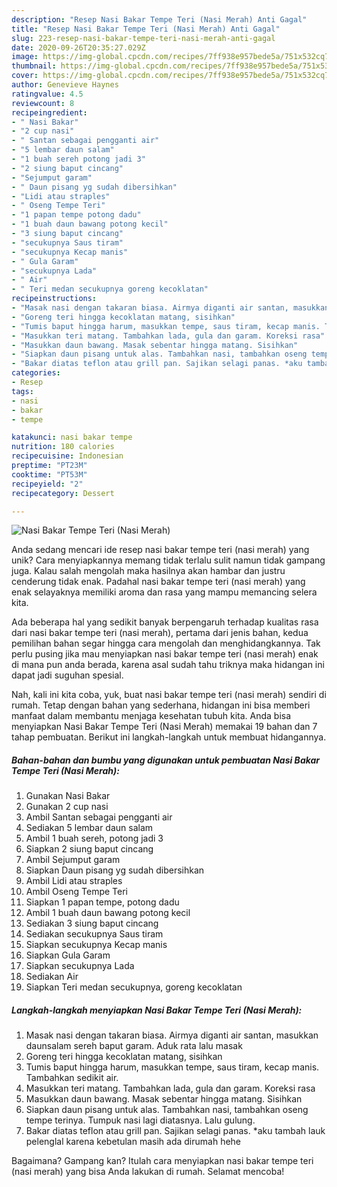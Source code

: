 ```yaml
---
description: "Resep Nasi Bakar Tempe Teri (Nasi Merah) Anti Gagal"
title: "Resep Nasi Bakar Tempe Teri (Nasi Merah) Anti Gagal"
slug: 223-resep-nasi-bakar-tempe-teri-nasi-merah-anti-gagal
date: 2020-09-26T20:35:27.029Z
image: https://img-global.cpcdn.com/recipes/7ff938e957bede5a/751x532cq70/nasi-bakar-tempe-teri-nasi-merah-foto-resep-utama.jpg
thumbnail: https://img-global.cpcdn.com/recipes/7ff938e957bede5a/751x532cq70/nasi-bakar-tempe-teri-nasi-merah-foto-resep-utama.jpg
cover: https://img-global.cpcdn.com/recipes/7ff938e957bede5a/751x532cq70/nasi-bakar-tempe-teri-nasi-merah-foto-resep-utama.jpg
author: Genevieve Haynes
ratingvalue: 4.5
reviewcount: 8
recipeingredient:
- " Nasi Bakar"
- "2 cup nasi"
- " Santan sebagai pengganti air"
- "5 lembar daun salam"
- "1 buah sereh potong jadi 3"
- "2 siung baput cincang"
- "Sejumput garam"
- " Daun pisang yg sudah dibersihkan"
- "Lidi atau straples"
- " Oseng Tempe Teri"
- "1 papan tempe potong dadu"
- "1 buah daun bawang potong kecil"
- "3 siung baput cincang"
- "secukupnya Saus tiram"
- "secukupnya Kecap manis"
- " Gula Garam"
- "secukupnya Lada"
- " Air"
- " Teri medan secukupnya goreng kecoklatan"
recipeinstructions:
- "Masak nasi dengan takaran biasa. Airmya diganti air santan, masukkan daunsalam sereh baput garam. Aduk rata lalu masak"
- "Goreng teri hingga kecoklatan matang, sisihkan"
- "Tumis baput hingga harum, masukkan tempe, saus tiram, kecap manis. Tambahkan sedikit air."
- "Masukkan teri matang. Tambahkan lada, gula dan garam. Koreksi rasa"
- "Masukkan daun bawang. Masak sebentar hingga matang. Sisihkan"
- "Siapkan daun pisang untuk alas. Tambahkan nasi, tambahkan oseng tempe terinya. Tumpuk nasi lagi diatasnya. Lalu gulung."
- "Bakar diatas teflon atau grill pan. Sajikan selagi panas. *aku tambah lauk pelenglal karena kebetulan masih ada dirumah hehe"
categories:
- Resep
tags:
- nasi
- bakar
- tempe

katakunci: nasi bakar tempe 
nutrition: 180 calories
recipecuisine: Indonesian
preptime: "PT23M"
cooktime: "PT53M"
recipeyield: "2"
recipecategory: Dessert

---
```



![Nasi Bakar Tempe Teri (Nasi Merah)](https://img-global.cpcdn.com/recipes/7ff938e957bede5a/751x532cq70/nasi-bakar-tempe-teri-nasi-merah-foto-resep-utama.jpg)

Anda sedang mencari ide resep nasi bakar tempe teri (nasi merah) yang unik? Cara menyiapkannya memang tidak terlalu sulit namun tidak gampang juga. Kalau salah mengolah maka hasilnya akan hambar dan justru cenderung tidak enak. Padahal nasi bakar tempe teri (nasi merah) yang enak selayaknya memiliki aroma dan rasa yang mampu memancing selera kita.



Ada beberapa hal yang sedikit banyak berpengaruh terhadap kualitas rasa dari nasi bakar tempe teri (nasi merah), pertama dari jenis bahan, kedua pemilihan bahan segar hingga cara mengolah dan menghidangkannya. Tak perlu pusing jika mau menyiapkan nasi bakar tempe teri (nasi merah) enak di mana pun anda berada, karena asal sudah tahu triknya maka hidangan ini dapat jadi suguhan spesial.


Nah, kali ini kita coba, yuk, buat nasi bakar tempe teri (nasi merah) sendiri di rumah. Tetap dengan bahan yang sederhana, hidangan ini bisa memberi manfaat dalam membantu menjaga kesehatan tubuh kita. Anda bisa menyiapkan Nasi Bakar Tempe Teri (Nasi Merah) memakai 19 bahan dan 7 tahap pembuatan. Berikut ini langkah-langkah untuk membuat hidangannya.

<!--inarticleads1-->

##### Bahan-bahan dan bumbu yang digunakan untuk pembuatan Nasi Bakar Tempe Teri (Nasi Merah):

1. Gunakan  Nasi Bakar
1. Gunakan 2 cup nasi
1. Ambil  Santan sebagai pengganti air
1. Sediakan 5 lembar daun salam
1. Ambil 1 buah sereh, potong jadi 3
1. Siapkan 2 siung baput cincang
1. Ambil Sejumput garam
1. Siapkan  Daun pisang yg sudah dibersihkan
1. Ambil Lidi atau straples
1. Ambil  Oseng Tempe Teri
1. Siapkan 1 papan tempe, potong dadu
1. Ambil 1 buah daun bawang potong kecil
1. Sediakan 3 siung baput cincang
1. Sediakan secukupnya Saus tiram
1. Siapkan secukupnya Kecap manis
1. Siapkan  Gula Garam
1. Siapkan secukupnya Lada
1. Sediakan  Air
1. Siapkan  Teri medan secukupnya, goreng kecoklatan




<!--inarticleads2-->

##### Langkah-langkah menyiapkan Nasi Bakar Tempe Teri (Nasi Merah):

1. Masak nasi dengan takaran biasa. Airmya diganti air santan, masukkan daunsalam sereh baput garam. Aduk rata lalu masak
1. Goreng teri hingga kecoklatan matang, sisihkan
1. Tumis baput hingga harum, masukkan tempe, saus tiram, kecap manis. Tambahkan sedikit air.
1. Masukkan teri matang. Tambahkan lada, gula dan garam. Koreksi rasa
1. Masukkan daun bawang. Masak sebentar hingga matang. Sisihkan
1. Siapkan daun pisang untuk alas. Tambahkan nasi, tambahkan oseng tempe terinya. Tumpuk nasi lagi diatasnya. Lalu gulung.
1. Bakar diatas teflon atau grill pan. Sajikan selagi panas. *aku tambah lauk pelenglal karena kebetulan masih ada dirumah hehe




Bagaimana? Gampang kan? Itulah cara menyiapkan nasi bakar tempe teri (nasi merah) yang bisa Anda lakukan di rumah. Selamat mencoba!
